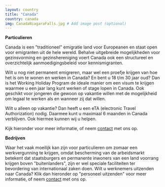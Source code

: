 ```yaml
---
layout: country
title: "Canada"
country: canada
img: CanadaNiagaraFalls.jpg # Add image post (optional)
---
```


<p><strong>Particulieren</strong><br/>

Canada is een "traditioneel" emigratie land voor Europeanen en staat open voor emigranten uit de hele wereld. Behalve uitgebreide mogelijkheden voor gezinsvorming en gezinshereniging voert Canada ook een structureel en overzichtelijk aanmoedigingsbeleid voor kennismigranten.</p>


<p>Wilt u nog niet permanent emigreren, maar wel een proefje krijgen van hoe het is om te wonen en werken in Canada? En bent u 18 t/m 30 jaar oud? Dan is het Working Holiday Program de ideale manier om een visum te krijgen waarmee u een jaar lang kunt werken of stage lopen in Canada. Ook geschikt voor jongeren die gewoon op vakantie willen met de mogelijkheid om legaal te werken als en wanneer zij dat willen.
</p>

<p>Wilt u alleen op vakantie? Dan heeft u een eTA (electronic Travel Authorization) nodig. Daarmee kunt u maximaal 6 maanden in Canada verblijven. Ook hiermee kunnen wij u helpen.
</p>

<p>Kijk hieronder voor meer informatie, of neem <a href="{{ site.baseurl }}/contact">contact</a> met ons op.<p/>

<p><strong>Bedrijven</strong><br/>

Waar het vaak moeilijk kan zijn voor particulieren om zomaar een werkvergunning te krijgen, omdat bescherming van de arbeidsmarkt betekent dat staatsburgers en permanente inwoners van een land voorrang krijgen boven "buitenlanders", zijn er wel speciale faciliteiten ter bevordering van internationaal zaken doen. Wilt u werknemers uitzenden naar Canada? Klik dan hieronder op "personeel uitzenden" voor meer informatie, of neem <a href="{{ site.baseurl }}/contact">contact</a> met ons op.</p>
